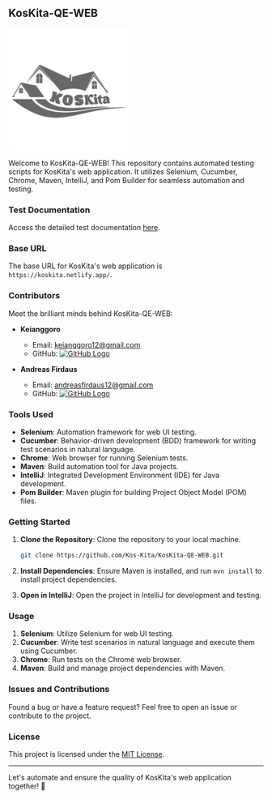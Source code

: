 ## KosKita-QE-WEB

<img src="/koskitaa-high-resolution-logo-black.jpg" width="240">

Welcome to KosKita-QE-WEB! This repository contains automated testing scripts for KosKita's web application. It utilizes Selenium, Cucumber, Chrome, Maven, IntelliJ, and Pom Builder for seamless automation and testing.

### Test Documentation

Access the detailed test documentation [here](https://docs.google.com/spreadsheets/d/1X-0gefGNmijdKWHyFATElwY9tAIct8T2rmsPFOd3Jdg/edit).

### Base URL

The base URL for KosKita's web application is `https://koskita.netlify.app/`.

### Contributors

Meet the brilliant minds behind KosKita-QE-WEB:

- **Keianggoro**
  - Email: keianggoro12@gmail.com
  - GitHub: [![GitHub Logo](https://img.shields.io/badge/GitHub-keianggoro12-blue?style=social&logo=github)](https://github.com/keianggoro12)

- **Andreas Firdaus**
  - Email: andreasfirdaus12@gmail.com
  - GitHub: [![GitHub Logo](https://img.shields.io/badge/GitHub-andreasfirdaus-blue?style=social&logo=github)](https://github.com/andreasfirdaus)


### Tools Used

- **Selenium**: Automation framework for web UI testing.
- **Cucumber**: Behavior-driven development (BDD) framework for writing test scenarios in natural language.
- **Chrome**: Web browser for running Selenium tests.
- **Maven**: Build automation tool for Java projects.
- **IntelliJ**: Integrated Development Environment (IDE) for Java development.
- **Pom Builder**: Maven plugin for building Project Object Model (POM) files.

### Getting Started

1. **Clone the Repository**: Clone the repository to your local machine.

    ```bash
    git clone https://github.com/Kos-Kita/KosKita-QE-WEB.git
    ```

2. **Install Dependencies**: Ensure Maven is installed, and run `mvn install` to install project dependencies.

3. **Open in IntelliJ**: Open the project in IntelliJ for development and testing.

### Usage

1. **Selenium**: Utilize Selenium for web UI testing.
2. **Cucumber**: Write test scenarios in natural language and execute them using Cucumber.
3. **Chrome**: Run tests on the Chrome web browser.
4. **Maven**: Build and manage project dependencies with Maven.

### Issues and Contributions

Found a bug or have a feature request? Feel free to open an issue or contribute to the project.

### License

This project is licensed under the [MIT License](LICENSE).

---

Let's automate and ensure the quality of KosKita's web application together! 🚀
